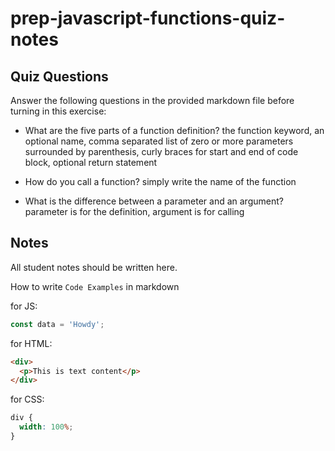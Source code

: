# prep-javascript-functions-quiz-notes

## Quiz Questions

Answer the following questions in the provided markdown file before turning in this exercise:

- What are the five parts of a function definition?
  the function keyword, an optional name, comma separated list of zero or more parameters surrounded by parenthesis, curly braces for start and end of code block, optional return statement
- How do you call a function?
  simply write the name of the function

- What is the difference between a parameter and an argument?
  parameter is for the definition, argument is for calling

## Notes

All student notes should be written here.

How to write `Code Examples` in markdown

for JS:

```javascript
const data = 'Howdy';
```

for HTML:

```html
<div>
  <p>This is text content</p>
</div>
```

for CSS:

```css
div {
  width: 100%;
}
```
